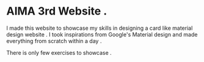 # AIMA 3rd Website .

I made this website to showcase my skills in designing a card like material design website .
I took inspirations from Google's Material design and made everything from scratch within a day . 

There is only few exercises to showcase . 
